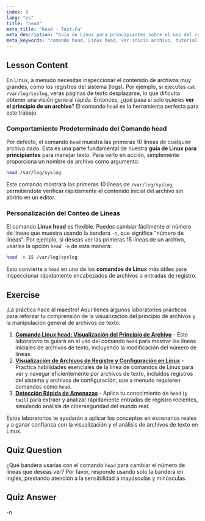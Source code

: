 ```yaml
---
index: 8
lang: "es"
title: "head"
meta_title: "head - Text-Fu"
meta_description: "Guía de Linux para principiantes sobre el uso del comando head para ver el inicio de un archivo. Aprenda a usar la opción head -n para controlar el número de líneas, una habilidad esencial para cualquier tutorial de Linux."
meta_keywords: "comando head, Linux head, ver inicio archivo, tutorial Linux, comandos Linux, Linux principiantes, head -n, guía Linux, archivos de texto, línea de comandos"
---
```


## Lesson Content

En Linux, a menudo necesitas inspeccionar el contenido de archivos muy grandes, como los registros del sistema (logs). Por ejemplo, si ejecutas `cat /var/log/syslog`, verás páginas de texto desplazarse, lo que dificulta obtener una visión general rápida. Entonces, ¿qué pasa si solo quieres **ver el principio de un archivo**? El comando `head` es la herramienta perfecta para este trabajo.

### Comportamiento Predeterminado del Comando head

Por defecto, el comando `head` muestra las primeras 10 líneas de cualquier archivo dado. Esta es una parte fundamental de nuestra **guía de Linux para principiantes** para manejar texto. Para verlo en acción, simplemente proporciona un nombre de archivo como argumento:

```bash
head /var/log/syslog
```

Este comando mostrará las primeras 10 líneas de `/var/log/syslog`, permitiéndote verificar rápidamente el contenido inicial del archivo sin abrirlo en un editor.

### Personalización del Conteo de Líneas

El comando **Linux head** es flexible. Puedes cambiar fácilmente el número de líneas que muestra usando la bandera `-n`, que significa "número de líneas". Por ejemplo, si deseas ver las primeras 15 líneas de un archivo, usarías la opción `head -n` de esta manera:

```bash
head -n 15 /var/log/syslog
```

Esto convierte a `head` en uno de los **comandos de Linux** más útiles para inspeccionar rápidamente encabezados de archivos o entradas de registro.

## Exercise

¡La práctica hace al maestro! Aquí tienes algunos laboratorios prácticos para reforzar tu comprensión de la visualización del principio de archivos y la manipulación general de archivos de texto:

1. **[Comando Linux head: Visualización del Principio de Archivo](https://labex.io/es/labs/linux-linux-head-command-file-beginning-display-214302)** - Este laboratorio te guiará en el uso del comando `head` para mostrar las líneas iniciales de archivos de texto, incluyendo la modificación del número de líneas.
2. **[Visualización de Archivos de Registro y Configuración en Linux](https://labex.io/es/labs/linux-viewing-log-and-configuration-files-in-linux-387914)** - Practica habilidades esenciales de la línea de comandos de Linux para ver y navegar eficientemente por archivos de texto, incluidos registros del sistema y archivos de configuración, que a menudo requieren comandos como `head`.
3. **[Detección Rápida de Amenazas](https://labex.io/es/labs/linux-rapid-threat-detection-387930)** - Aplica tu conocimiento de `head` (y `tail`) para extraer y analizar rápidamente entradas de registro recientes, simulando análisis de ciberseguridad del mundo real.

Estos laboratorios te ayudarán a aplicar los conceptos en escenarios reales y a ganar confianza con la visualización y el análisis de archivos de texto en Linux.

## Quiz Question

¿Qué bandera usarías con el comando `head` para cambiar el número de líneas que deseas ver? Por favor, responde usando solo la bandera en inglés, prestando atención a la sensibilidad a mayúsculas y minúsculas.

## Quiz Answer

-n
